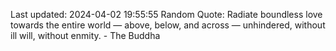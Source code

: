 Last updated: 2024-04-02 19:55:55
Random Quote: Radiate boundless love towards the entire world — above, below, and across — unhindered, without ill will, without enmity. - The Buddha